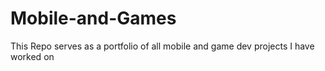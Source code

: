 # Mobile-and-Games
This Repo serves as a portfolio of all mobile and game dev projects I have worked on
